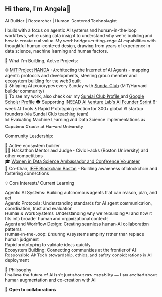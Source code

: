 ## Hi there, I'm Angela👋
AI Builder | Researcher | Human-Centered Technologist

I build with a focus on agentic AI systems and human-in-the-loop workflows, while using data insight to understand why we're building and how to create real value. My work bridges cutting-edge AI capabilities with thoughtful human-centered design, drawing from years of experience in data science, machine learning and human factors.

🚀 What I'm Building, Active Projects:

🌐 <a href="https://projnanda.github.io/projnanda/#/"> MIT Project NANDA </a>: Architecting the Internet of AI Agents -  mapping agentic protocols and developments, steering group member and ecosystem building for the web3 quilt <br>
🤖 Shipping AI prototypes every Sunday with <a href ="https://www.sundai.club/">Sundai Club</a> (MIT/Harvard builder community) <br>
🔗 To see my work, also check out my <a href="https://www.sundai.club/hacker/c21d887b-582a-4f03-b9ad-5e4fda68faf7"> Sundai Club Profile </a> and <a href="https://scholar.google.com/citations?user=p1WOBkoAAAAJ&hl=en"> Google Scholar Profile </a>
🎓  Supporting <a href="https://www.venture-lab.ai/"> INSEAD AI Venture Lab's AI Founder Sprint</a> 6-week AI Tools & Rapid Prototyping section for 300+ global AI startup founders (via Sundai Club teaching team) <br>
📊 Evaluating Machine Learning and Data Science implementations as Capstone Grader at Harvard University <br>

Community Leadership:

🤝 Active ecosystem builder <br>
👩‍⚖️ Hackathon Mentor and Judge - Civic Hacks (Boston University) and other competitions <br>
🎓 <a href= "https://www.widsworldwide.org/"> Women in Data Science Ambassador and Conference Volunteer </a> <br>
🔗 Co-Chair, <a href="https://ieee-collabratec.ieee.org/app/community/102/Blockchain/activities">IEEE Blockchain Boston</a> - Building awareness of blockchain and fostering connections <br>

💡 Core Interests/ Current Learning 

Agentic AI Systems: Building autonomous agents that can reason, plan, and act <br>
Agentic Protocols: Understanding standards for AI agent communication, coordination, trust and evaluation <br>
Human & Work Systems: Understanding why we're building AI and how it fits into broader human and organizational contexts <br>
Agent and Workflow Design: Creating seamless human-AI collaboration patterns <br>
Human-in-the-Loop: Ensuring AI systems amplify rather than replace human judgment <br>
Rapid prototyping to validate ideas quickly <br>
Ecosystem Building: Connecting communities at the frontier of AI <br>
Responsible AI: Tech stewardship, ethics, and safety considerations in AI deployment <br>

🎯 Philosophy<br>
I believe the future of AI isn't just about raw capability — I am excited about human augmentation and co-creation with AI <br>

💼 <b> Open to collaborations </b>
